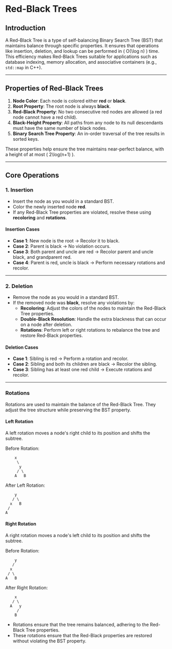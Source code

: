 # Red-Black Trees

## Introduction

A Red-Black Tree is a type of self-balancing Binary Search Tree (BST) that maintains balance through specific properties. It ensures that operations like insertion, deletion, and lookup can be performed in \( O(\log n) \) time. This efficiency makes Red-Black Trees suitable for applications such as database indexing, memory allocation, and associative containers (e.g., `std::map` in C++).

---

## Properties of Red-Black Trees

1. **Node Color**: Each node is colored either **red** or **black**.
2. **Root Property**: The root node is always **black**.
3. **Red-Black Property**: No two consecutive red nodes are allowed (a red node cannot have a red child).
4. **Black-Height Property**: All paths from any node to its null descendants must have the same number of black nodes.
5. **Binary Search Tree Property**: An in-order traversal of the tree results in sorted keys.

These properties help ensure the tree maintains near-perfect balance, with a height of at most \( 2\log(n+1) \).

---

## Core Operations

### 1. Insertion

- Insert the node as you would in a standard BST.
- Color the newly inserted node **red**.
- If any Red-Black Tree properties are violated, resolve these using **recoloring** and **rotations**.

#### Insertion Cases

- **Case 1**: New node is the root → Recolor it to black.
- **Case 2**: Parent is black → No violation occurs.
- **Case 3**: Both parent and uncle are red → Recolor parent and uncle black, and grandparent red.
- **Case 4**: Parent is red, uncle is black → Perform necessary rotations and recolor.

---

### 2. Deletion

- Remove the node as you would in a standard BST.
- If the removed node was **black**, resolve any violations by:
  - **Recoloring**: Adjust the colors of the nodes to maintain the Red-Black Tree properties.
  - **Double-Black Resolution**: Handle the extra blackness that can occur on a node after deletion.
  - **Rotations**: Perform left or right rotations to rebalance the tree and restore Red-Black properties.

#### Deletion Cases

- **Case 1**: Sibling is red → Perform a rotation and recolor.
- **Case 2**: Sibling and both its children are black → Recolor the sibling.
- **Case 3**: Sibling has at least one red child → Execute rotations and recolor.

---

### Rotations

Rotations are used to maintain the balance of the Red-Black Tree. They adjust the tree structure while preserving the BST property.

#### Left Rotation

A left rotation moves a node's right child to its position and shifts the subtree.

Before Rotation:

```
    x
     \
      y
     / \
    A   B
```

After Left Rotation:

```
    y
   / \
  x   B
 /
A
```

#### Right Rotation

A right rotation moves a node's left child to its position and shifts the subtree.

Before Rotation:

```
    y
   /
  x
 / \
A   B
```

After Right Rotation:

```
    x
   / \
  A   y
     /
    B
```

- Rotations ensure that the tree remains balanced, adhering to the Red-Black Tree properties.
- These rotations ensure that the Red-Black properties are restored without violating the BST property.
